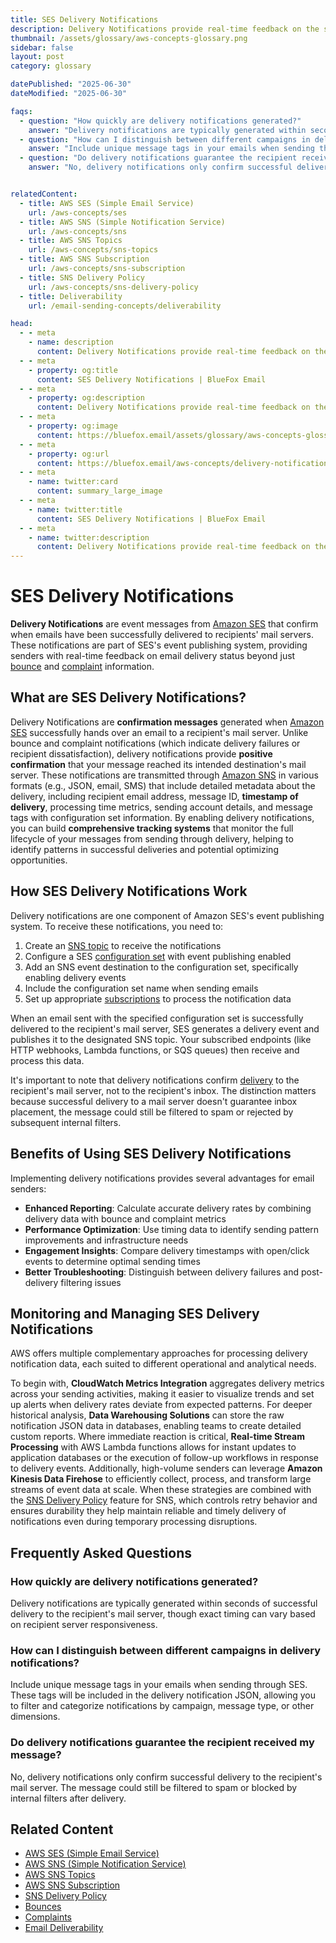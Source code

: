 ```yaml
---
title: SES Delivery Notifications
description: Delivery Notifications provide real-time feedback on the status of emails sent through Amazon SES, allowing senders to track successful deliveries and adjust sending strategies accordingly.
thumbnail: /assets/glossary/aws-concepts-glossary.png
sidebar: false
layout: post
category: glossary

datePublished: "2025-06-30"
dateModified: "2025-06-30"

faqs:
  - question: "How quickly are delivery notifications generated?"
    answer: "Delivery notifications are typically generated within seconds of successful delivery to the recipient's mail server, though exact timing can vary based on recipient server responsiveness."
  - question: "How can I distinguish between different campaigns in delivery notifications?"
    answer: "Include unique message tags in your emails when sending through SES. These tags will be included in the delivery notification JSON, allowing you to filter and categorize notifications by campaign, message type, or other dimensions."
  - question: "Do delivery notifications guarantee the recipient received my message?"
    answer: "No, delivery notifications only confirm successful delivery to the recipient's mail server. The message could still be filtered to spam or blocked by internal filters after delivery."


relatedContent:
  - title: AWS SES (Simple Email Service)
    url: /aws-concepts/ses
  - title: AWS SNS (Simple Notification Service)
    url: /aws-concepts/sns
  - title: AWS SNS Topics
    url: /aws-concepts/sns-topics
  - title: AWS SNS Subscription
    url: /aws-concepts/sns-subscription
  - title: SNS Delivery Policy
    url: /aws-concepts/sns-delivery-policy
  - title: Deliverability
    url: /email-sending-concepts/deliverability

head:
  - - meta
    - name: description
      content: Delivery Notifications provide real-time feedback on the status of emails sent through Amazon SES, allowing senders to track successful deliveries and adjust sending strategies accordingly.
  - - meta
    - property: og:title
      content: SES Delivery Notifications | BlueFox Email
  - - meta
    - property: og:description
      content: Delivery Notifications provide real-time feedback on the status of emails sent through Amazon SES, allowing senders to track successful deliveries and adjust sending strategies accordingly.
  - - meta
    - property: og:image
      content: https://bluefox.email/assets/glossary/aws-concepts-glossary.png
  - - meta
    - property: og:url
      content: https://bluefox.email/aws-concepts/delivery-notifications
  - - meta
    - name: twitter:card
      content: summary_large_image
  - - meta
    - name: twitter:title
      content: SES Delivery Notifications | BlueFox Email
  - - meta
    - name: twitter:description
      content: Delivery Notifications provide real-time feedback on the status of emails sent through Amazon SES, allowing senders to track successful deliveries and adjust sending strategies accordingly.
---
```

<GlossaryNavigation/>

# SES Delivery Notifications

**Delivery Notifications** are event messages from [Amazon SES](/aws-concepts/ses) that confirm when emails have been successfully delivered to recipients' mail servers. These notifications are part of SES's event publishing system, providing senders with real-time feedback on email delivery status beyond just [bounce](/email-sending-concepts/bounces) and [complaint](/email-sending-concepts/complaints) information.

## What are SES Delivery Notifications?

Delivery Notifications are **confirmation messages** generated when [Amazon SES](/aws-concepts/ses) successfully hands over an email to a recipient's mail server. Unlike bounce and complaint notifications (which indicate delivery failures or recipient dissatisfaction), delivery notifications provide **positive confirmation** that your message reached its intended destination's mail server. These notifications are transmitted through [Amazon SNS](/aws-concepts/sns) in various formats (e.g., JSON, email, SMS) that include detailed metadata about the delivery, including recipient email address, message ID, **timestamp of delivery**, processing time metrics, sending account details, and message tags with configuration set information. By enabling delivery notifications, you can build **comprehensive tracking systems** that monitor the full lifecycle of your messages from sending through delivery, helping to identify patterns in successful deliveries and potential optimizing opportunities.

## How SES Delivery Notifications Work

Delivery notifications are one component of Amazon SES's event publishing system. To receive these notifications, you need to:

1. Create an [SNS topic](/aws-concepts/sns-topics) to receive the notifications
2. Configure a SES [configuration set](https://docs.aws.amazon.com/ses/latest/dg/event-publishing-create-configuration-set.html) with event publishing enabled
3. Add an SNS event destination to the configuration set, specifically enabling delivery events
4. Include the configuration set name when sending emails
5. Set up appropriate [subscriptions](/aws-concepts/sns-subscription) to process the notification data

When an email sent with the specified configuration set is successfully delivered to the recipient's mail server, SES generates a delivery event and publishes it to the designated SNS topic. Your subscribed endpoints (like HTTP webhooks, Lambda functions, or SQS queues) then receive and process this data.

It's important to note that delivery notifications confirm [delivery](/email-sending-concepts/deliverability.md) to the recipient's mail server, not to the recipient's inbox. The distinction matters because successful delivery to a mail server doesn't guarantee inbox placement, the message could still be filtered to spam or rejected by subsequent internal filters.

## Benefits of Using SES Delivery Notifications

Implementing delivery notifications provides several advantages for email senders:

- **Enhanced Reporting**: Calculate accurate delivery rates by combining delivery data with bounce and complaint metrics
- **Performance Optimization**: Use timing data to identify sending pattern improvements and infrastructure needs
- **Engagement Insights**: Compare delivery timestamps with open/click events to determine optimal sending times
- **Better Troubleshooting**: Distinguish between delivery failures and post-delivery filtering issues

## Monitoring and Managing SES Delivery Notifications

AWS offers multiple complementary approaches for processing delivery notification data, each suited to different operational and analytical needs.

To begin with, **CloudWatch Metrics Integration** aggregates delivery metrics across your sending activities, making it easier to visualize trends and set up alerts when delivery rates deviate from expected patterns. For deeper historical analysis, **Data Warehousing Solutions** can store the raw notification JSON data in databases, enabling teams to create detailed custom reports. Where immediate reaction is critical, **Real-time Stream Processing** with AWS Lambda functions allows for instant updates to application databases or the execution of follow-up workflows in response to delivery events. Additionally, high-volume senders can leverage **Amazon Kinesis Data Firehose** to efficiently collect, process, and transform large streams of event data at scale. When these strategies are combined with the [SNS Delivery Policy](/aws-concepts/sns-delivery-policy) feature for SNS, which controls retry behavior and ensures durability they help maintain reliable and timely delivery of notifications even during temporary processing disruptions.


## Frequently Asked Questions

### How quickly are delivery notifications generated?

Delivery notifications are typically generated within seconds of successful delivery to the recipient's mail server, though exact timing can vary based on recipient server responsiveness.

### How can I distinguish between different campaigns in delivery notifications?

Include unique message tags in your emails when sending through SES. These tags will be included in the delivery notification JSON, allowing you to filter and categorize notifications by campaign, message type, or other dimensions.

### Do delivery notifications guarantee the recipient received my message?

No, delivery notifications only confirm successful delivery to the recipient's mail server. The message could still be filtered to spam or blocked by internal filters after delivery.

## Related Content

- [AWS SES (Simple Email Service)](/aws-concepts/ses)
- [AWS SNS (Simple Notification Service)](/aws-concepts/sns)
- [AWS SNS Topics](/aws-concepts/sns-topics)
- [AWS SNS Subscription](/aws-concepts/sns-subscription)
- [SNS Delivery Policy](/aws-concepts/sns-delivery-policy)
- [Bounces](/email-sending-concepts/bounces)
- [Complaints](/email-sending-concepts/complaints)
- [Email Deliverability](/email-sending-concepts/deliverability)

<GlossaryCTA />
